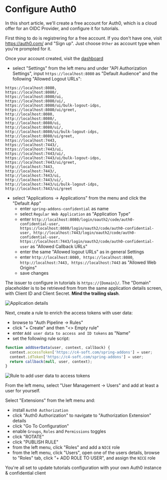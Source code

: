 # Configure Auth0
In this short article, we'll create a free account for Auth0, which is a cloud offer for an OIDC Provider, and configure it for tutorials.

First thing to do is registrering for a free account. If you don't have one, visit https://auth0.com/ and "Sign up". Just choose `Other` as account type when you're prompted for it.

Once your account created, visit the [dashboard](https://manage.auth0.com/dashboard)
- select "Settings" from the left menu and under "API Authorization Settings", input `https://localhost:8080` as "Default Audience" and the following "Allowed Logout URLs":
```
https://localhost:8080,
https://localhost:8080/,
https://localhost:8080/ui,
https://localhost:8080/ui/,
https://localhost:8080/ui/bulk-logout-idps,
https://localhost:8080/ui/greet,
http://localhost:8080,
http://localhost:8080/,
http://localhost:8080/ui,
http://localhost:8080/ui/,
http://localhost:8080/ui/bulk-logout-idps,
http://localhost:8080/ui/greet,
https://localhost:7443,
https://localhost:7443/,
https://localhost:7443/ui,
https://localhost:7443/ui/,
https://localhost:7443/ui/bulk-logout-idps,
https://localhost:7443/ui/greet,
http://localhost:7443,
http://localhost:7443/,
http://localhost:7443/ui,
http://localhost:7443/ui/,
http://localhost:7443/ui/bulk-logout-idps,
http://localhost:7443/ui/greet
```
- select "Applications -> Applications" from the menu and click the "Default App"
  - enter `spring-addons-confidential` as name
  - select `Regular Web Application` as "Application Type"
  - enter `http://localhost:8080/login/oauth2/code/auth0-confidential-user, https://localhost:8080/login/oauth2/code/auth0-confidential-user, http://localhost:7443/login/oauth2/code/auth0-confidential-user, https://localhost:7443/login/oauth2/code/auth0-confidential-user` as "Allowed Callback URLs"
  - enter the same "Allowed logout URLs" as in general Settings
  - enter `http://localhost:8080, https://localhost:8080`, `http://localhost:7443, https://localhost:7443` as "Allowed Web Origins"
  - save changes

The issuer to configure in tutorials is `https://{Domain}/`. The "Domain" placeholder is to be retrieved from from the same application details screen, with Client ID and Client Secret. **Mind the trailing slash**.

![Application details](https://github.com/ch4mpy/spring-addons/blob/master/.readme_resources/auth0-application-details.png)

Next, create a rule to enrich the access tokens with user data:
- browse to "Auth Pipeline -> Rules"
- click "+ Create" and then "<> Empty rule"
- enter `Add user data to access and ID tokens` as "Name"
- set the following rule script:
```typescript
function addUserData(user, context, callback) {
  context.accessToken['https://c4-soft.com/spring-addons'] = user;
  context.idToken['https://c4-soft.com/spring-addons'] = user;
  return callback(null, user, context);
}
```
![Rule to add user data to access tokens](https://github.com/ch4mpy/spring-addons/blob/master/.readme_resources/auth0-user-data-rule.png)

From the left menu, select "User Management -> Users" and add at least a user for yourself.

Select "Extensions" from the left menu and:
- install `Auth0 Authorization`
- click "Auth0 Authorization" to navigate to "Authorization Extension" details
- click "Go To Configuration"
- enable `Groups`, `Roles` and `Permissions` toggles
- click "ROTATE"
- click "PUBLISH RULE"
- from the left menu, click "Roles" and add a `NICE` role
- from the left menu, click "Users", open one of the users details, browse to "Roles" tab, click "+ ADD ROLE TO USER", and assign the `NICE` role

You're all set to update tutorials configuration with your own Auth0 instance & confidential client